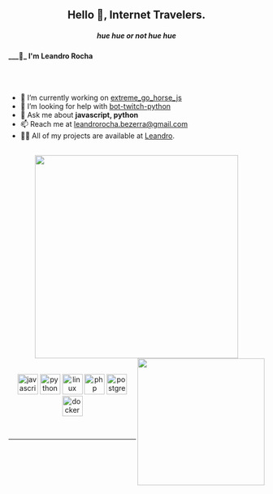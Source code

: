 
<h2 align="center">Hello 🖖, Internet Travelers.</h2>
<h5 align="center">hue hue or not hue hue</h5>
<h4>___👋_ I'm Leandro Rocha</h3>
<br>

##

- :telescope: I’m currently working on [extreme_go_horse_js](https://github.com/BLRocha/extreme_go_horse_js)
- :thinking: I’m looking for help with [bot-twitch-python](https://github.com/casadodev/bot-twitch-python)
- :speech_balloon: Ask me about **javascript, python**
- :mailbox: Reach me at leandrorocha.bezerra@gmail.com
- :man_technologist: All of my projects are available at [Leandro](https://github.com/BLRocha/).

##
<div align="center">
<img width="400" src="https://github-readme-stats.vercel.app/api?username=BLRocha&show_icons=true&theme=blueberry&count_private=true">
<img width="250" align="right" src="https://github-readme-stats.vercel.app/api/top-langs/?username=BLRocha&theme=blueberry"><br>

<p align="center">
    <br>
    <img src=https://devicons.github.io/devicon/devicon.git/icons/javascript/javascript-original.svg alt=javascript width="40" height="40"/>
    <img src=https://devicons.github.io/devicon/devicon.git/icons/python/python-original-wordmark.svg alt=python width="40" height="40"/>
    <img src=https://devicons.github.io/devicon/devicon.git/icons/linux/linux-original.svg alt=linux width="40" height="40"/>
    <img src=https://devicons.github.io/devicon/devicon.git/icons/php/php-original.svg alt=php width="40" height="40"/>
    <img src=https://devicons.github.io/devicon/devicon.git/icons/postgresql/postgresql-original-wordmark.svg alt=postgresql width="40" height="40"/>
    <img src=https://devicons.github.io/devicon/devicon.git/icons/docker/docker-original.svg alt=docker width="40" height="40"/>
</p>
</div>
</br>

----
